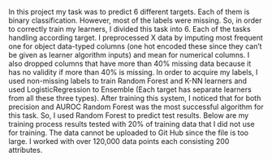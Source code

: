In this project my task was to predict 6 different targets. Each of them is binary classification. However, most of the labels were missing. So, in order to correctly train my learners, I divided this task into 6. Each of the tasks handling according target. I preprocessed X data by imputing most frequent one for object data-typed columns (one hot encoded these since they can’t be given as learner algorithm inputs) and mean for numerical columns. I also dropped columns that have more than 40% missing data because it has no validity if more than 40% is missing. In order to acquire my labels, I used non-missing labels to train Random Forest and K-NN learners and used LogisticRegression to Ensemble (Each target has separate learners from all these three types). After training this system, I noticed that for both precision and AUROC Random Forest was the most successful algorithm for this task. So, I used Random Forest to predict test results. Below are my training process results tested with 20% of training data that I did not use for training. The data cannot be uploaded to Git Hub since the file is too large. I worked with over 120,000 data points each consisting 200 attributes. 

